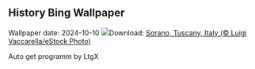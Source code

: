 ## History Bing Wallpaper
Wallpaper date: 2024-10-10
![](https://www.bing.com/th?id=OHR.SoranoItaly_EN-IN0546705889_UHD.jpg&w=1000)Download: [Sorano, Tuscany, Italy (© Luigi Vaccarella/eStock Photo)](https://www.bing.com/th?id=OHR.SoranoItaly_EN-IN0546705889_UHD.jpg)

Auto get programm by LtgX
